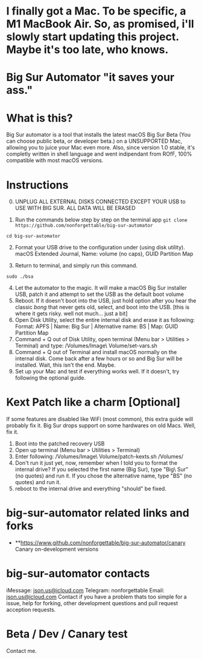 # I finally got a Mac. To be specific, a M1 MacBook Air. So, as promised, i'll slowly start updating this project. Maybe it's too late, who knows.

# Big Sur Automator "it saves your ass."

# What is this? 
Big Sur automator is a tool that installs the latest macOS Big Sur Beta (You can choose public beta, or developer beta.) on a UNSUPPORTED Mac, allowing you to juice your Mac
even more. Also, since version 1.0 stable, it's completly written in shell language and went indipendant from ROfF, 100% compatible with most macOS versions. 

# Instructions

0. UNPLUG ALL EXTERNAL DISKS CONNECTED EXCEPT YOUR USB to USE WITH BIG SUR. ALL DATA WILL BE ERASED

1. Run the commands below step by step on the terminal app
`git clone https://github.com/nonforgettable/big-sur-automator`

`cd big-sur-automator`

2. Format your USB drive to the configuration under (using disk utility).
macOS Extended Journal, Name: volume (no caps), GUID Partition Map

3. Return to terminal, and simply run this command.

`sudo ./bsa`

4. Let the automator to the magic. It will make a macOS Big Sur installer USB, patch it and attempt to set the USB as the default boot volume
5. Reboot. If it doesn't boot into the USB, just hold option after you hear the classic *bong* that never gets old, select, and boot into the USB.
[this is where it gets risky. well not much... just a bit]
6. Open Disk Utility, select the entire internal disk and erase it as following: Format: APFS | Name: Big Sur | Alternative name: BS | Map: GUID Partition Map
7. Command + Q out of Disk Utility, open terminal (Menu bar > Utilities > Terminal) and type: /Volumes/Image\ Volume/set-vars.sh
8. Command + Q out of Terminal and install macOS normally on the internal disk. Come back after a few hours or so and Big Sur will be installed. Wait, this isn't the end. Maybe.
9. Set up your Mac and test if everything works well. If it doesn't, try following the optional guide.

# Kext Patch like a charm [Optional]
If some features are disabled like WiFi (most common), this extra guide will probably fix it. Big Sur drops support on some hardwares on old Macs. Well, fix it.
1. Boot into the patched recovery USB
2. Open up terminal (Menu bar > Utilities > Terminal)
3. Enter following: /Volumes/Image\ Volume/patch-kexts.sh /Volumes/
4. Don't run it just yet, now, remember when I told you to format the internal drive? If you selected the first name (Big Sur), type "Big\ Sur" (no quotes) and run it. If you chose the alternative name, type "BS" (no quotes) and run it.
5. reboot to the internal drive and everything "should" be fixed.

# big-sur-automator related links and forks
- **https://www.github.com/nonforgettable/big-sur-automator/canary Canary on-development versions

# big-sur-automator contacts
iMessage: json.us@icloud.com
Telegram: nonforgettable 
Email: json.us@icloud.com
Contact if you have a problem thats too simple for a issue, help for forking, other development questions and pull request acception requests. 

# Beta / Dev / Canary test
Contact me.

